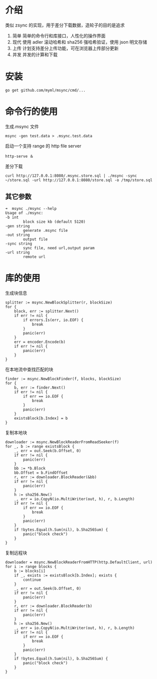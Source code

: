 # 介绍

类似 zsync 的实现，用于差分下载数据，造轮子的目的是追求

1. 简单
   简单的命令行和库接口，人性化的操作界面
2. 现代
   使用 adler 滚动哈希和 sha256 强哈希验证，使用 json 明文存储
3. 上传
   计划支持差分上传功能，可在浏览器上传部分更新
4. 并发
   并发的计算和下载

# 安装

    go get github.com/myml/msync/cmd/...

# 命令行的使用

生成.msync 文件

    msync -gen test.data > .msync.test.data

启动一个支持 range 的 http file server

    http-serve ＆

差分下载

    curl http://127.0.0.1:8080/.msync.store.sql | ./msync -sync ~/store.sql -url http://127.0.0.1:8080/store.sql -o /tmp/store.sql

## 其它参数

    ➜  msync ./msync --help
    Usage of ./msync:
    -b int
            block size kb (default 5120)
    -gen string
            generate .msync file
    -out string
            output file
    -sync string
            sync file, need url,output param
    -url string
            remote url

# 库的使用

生成块信息

    splitter := msync.NewBlockSplitter(r, blockSize)
    for {
    	block, err := splitter.Next()
    	if err != nil {
    		if errors.Is(err, io.EOF) {
    			break
    		}
    		panic(err)
    	}
    	err = encoder.Encode(b)
    	if err != nil {
    		panic(err)
    	}
    }

在本地流中查找匹配的块

    finder := msync.NewBlockFinder(f, blocks, blockSize)
    for {
    	b, err := finder.Next()
    	if err != nil {
    		if err == io.EOF {
    			break
    		}
    		panic(err)
    	}
    	existsBlock[b.Index] = b
    }

复制本地块

    downloader := msync.NewBlockReaderFromReadSeeker(f)
    for _, b := range existsBlock {
    	_, err = out.Seek(b.Offset, 0)
    	if err != nil {
    		panic(err)
    	}
    	bb := *b.Block
    	bb.Offset = b.FindOffset
    	r, err := downloader.BlockReader(&bb)
    	if err != nil {
    		panic(err)
    	}
    	h := sha256.New()
    	_, err = io.CopyN(io.MultiWriter(out, h), r, b.Length)
    	if err != nil {
    		if err == io.EOF {
    			break
    		}
    		panic(err)
    	}
    	if !bytes.Equal(h.Sum(nil), b.Sha256Sum) {
    		panic("block check")
    	}
    }

复制远程块

    downloader = msync.NewBlockReaderFromHTTP(http.DefaultClient, url)
    for i := range blocks {
    	b := blocks[i]
    	if _, exists := existsBlock[b.Index]; exists {
    		continue
    	}
    	_, err = out.Seek(b.Offset, 0)
    	if err != nil {
    		panic(err)
    	}
    	r, err := downloader.BlockReader(b)
    	if err != nil {
    		panic(err)
    	}
    	h := sha256.New()
    	_, err = io.CopyN(io.MultiWriter(out, h), r, b.Length)
    	if err != nil {
    		if err == io.EOF {
    			break
    		}
    		panic(err)
    	}
    	if !bytes.Equal(h.Sum(nil), b.Sha256Sum) {
    		panic("block check")
    	}
    }
